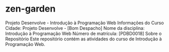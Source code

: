 # zen-garden
Projeto Desenvolve - Introdução à Programação Web Informações do Curso Cidade: Projeto Desenvolve - [Bom Despacho] Nome da disciplina: Introdução à Programação Web Número de matrícula: [PDBD0018] Sobre o Repositório Este repositório contém as atividades do curso de Introdução à Programação Web.
